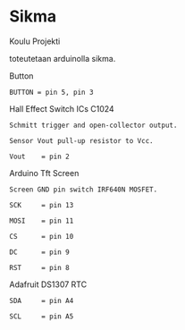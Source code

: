 # Sikma

Koulu Projekti

toteutetaan arduinolla sikma.

Button

	BUTTON = pin 5, pin 3

Hall Effect Switch ICs C1024 

	Schmitt trigger and open-collector output.
	
	Sensor Vout pull-up resistor to Vcc.
	
	Vout 	= pin 2

Arduino Tft Screen

	Screen GND pin switch IRF640N MOSFET.
	
	SCK 	= pin 13
	
	MOSI 	= pin 11
	
	CS 		= pin 10
	
	DC 		= pin 9
	
	RST 	= pin 8

Adafruit DS1307 RTC

	SDA 	= pin A4
	
	SCL		= pin A5
